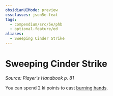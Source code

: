 ```yaml
---
obsidianUIMode: preview
cssclasses: json5e-feat
tags:
  - compendium/src/5e/phb
  - optional-feature/ed
aliases:
  - Sweeping Cinder Strike
---
```

# Sweeping Cinder Strike
*Source: Player's Handbook p. 81*  

You can spend 2 ki points to cast [burning hands](2-Mechanics/CLI/spells/burning-hands.md).